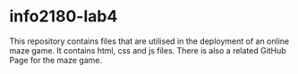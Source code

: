 ﻿# info2180-lab4

This repository contains files that are utilised in the deployment of an online maze game. 
It contains html, css and js files. There is also a related GitHub Page for the maze game.

